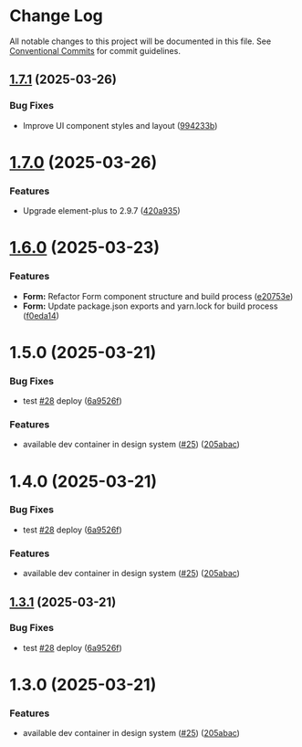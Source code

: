 # Change Log

All notable changes to this project will be documented in this file.
See [Conventional Commits](https://conventionalcommits.org) for commit guidelines.

## [1.7.1](https://github.com/Flash-Global66/b2b-ui-framework/compare/@flash-global66/b2b-ui-form@1.7.0...@flash-global66/b2b-ui-form@1.7.1) (2025-03-26)


### Bug Fixes

* Improve UI component styles and layout ([994233b](https://github.com/Flash-Global66/b2b-ui-framework/commit/994233be62416e1dff952f5b804e2f9d28310e3d))





# [1.7.0](https://github.com/Flash-Global66/b2b-ui-framework/compare/@flash-global66/b2b-ui-form@1.6.0...@flash-global66/b2b-ui-form@1.7.0) (2025-03-26)


### Features

* Upgrade element-plus to 2.9.7 ([420a935](https://github.com/Flash-Global66/b2b-ui-framework/commit/420a935fb2a253e40edf8b38d4b616ecaf9d7704))





# [1.6.0](https://github.com/Flash-Global66/b2b-ui-framework/compare/@flash-global66/b2b-ui-form@1.5.0...@flash-global66/b2b-ui-form@1.6.0) (2025-03-23)


### Features

* **Form:** Refactor Form component structure and build process ([e20753e](https://github.com/Flash-Global66/b2b-ui-framework/commit/e20753ecb273a464020075b6937e81e3bca8f306))
* **Form:** Update package.json exports and yarn.lock for build process ([f0eda14](https://github.com/Flash-Global66/b2b-ui-framework/commit/f0eda14b6cd63e370d7c8b748fa3bcc710a24f8b))





# 1.5.0 (2025-03-21)


### Bug Fixes

* test [#28](https://github.com/Flash-Global66/b2b-ui-framework/issues/28) deploy ([6a9526f](https://github.com/Flash-Global66/b2b-ui-framework/commit/6a9526f986d683e05284d289c3022e35e1c7a590))


### Features

* available dev container in design system ([#25](https://github.com/Flash-Global66/b2b-ui-framework/issues/25)) ([205abac](https://github.com/Flash-Global66/b2b-ui-framework/commit/205abac888cd006cc4abf40f17747619f4d878ce))





# 1.4.0 (2025-03-21)


### Bug Fixes

* test [#28](https://github.com/Flash-Global66/b2b-ui-framework/issues/28) deploy ([6a9526f](https://github.com/Flash-Global66/b2b-ui-framework/commit/6a9526f986d683e05284d289c3022e35e1c7a590))


### Features

* available dev container in design system ([#25](https://github.com/Flash-Global66/b2b-ui-framework/issues/25)) ([205abac](https://github.com/Flash-Global66/b2b-ui-framework/commit/205abac888cd006cc4abf40f17747619f4d878ce))





## [1.3.1](https://github.com/Flash-Global66/b2b-ui-framework/compare/@flash-global66/b2b-ui-form@1.3.0...@flash-global66/b2b-ui-form@1.3.1) (2025-03-21)


### Bug Fixes

* test [#28](https://github.com/Flash-Global66/b2b-ui-framework/issues/28) deploy ([6a9526f](https://github.com/Flash-Global66/b2b-ui-framework/commit/6a9526f986d683e05284d289c3022e35e1c7a590))





# 1.3.0 (2025-03-21)


### Features

* available dev container in design system ([#25](https://github.com/Flash-Global66/b2b-ui-framework/issues/25)) ([205abac](https://github.com/Flash-Global66/b2b-ui-framework/commit/205abac888cd006cc4abf40f17747619f4d878ce))

